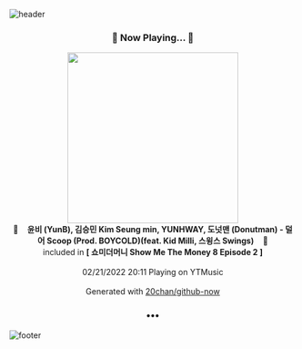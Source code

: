 ![header](https://capsule-render.vercel.app/api?type=wave&height=170&section=header&text=Hi.%20I'm%20SHIFT&fontColor=090707&fontAlignX=45&fontAlignY=65&fontSize=100)

<h3 align="center">🎵 Now Playing... 🎵</h3>
<p align="center">
  <a href="https://music.youtube.com/watch?v=Fg4i-2P3DjA">
    <img width="300" src="https://lh3.googleusercontent.com/5HFvTdm0pnSpn9AMmO9peP-tl8slF023tatjKF-3FjFw-LkR4whSYS4ImmInN5-iQu_TYJ2QtqmP_DRX">
  </a>
  <br>
  🎵&nbsp&nbsp&nbsp <b>윤비 (YunB), 김승민 Kim Seung min, YUNHWAY, 도넛맨 (Donutman) - 덜어 Scoop (Prod. BOYCOLD)(feat. Kid Milli, 스윙스 Swings)</b> &nbsp&nbsp&nbsp🎵
  <br>
  included in <b>[ 쇼미더머니 Show Me The Money 8 Episode 2 ]</b>
  
  <br />
  <br />
  02/21/2022 20:11 Playing on YTMusic
  <br />
  <br />
  Generated with <a href="https://github.com/20chan/github-now">20chan/github-now</a>
</p>

<h3 align="center">•••</h3>

![footer](https://capsule-render.vercel.app/api?type=wave&height=150&section=footer)
